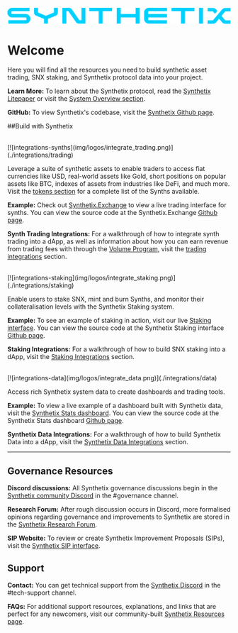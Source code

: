 ![Synthetix](img/logos/synthetix_blue_logo.png)

# Welcome
Here you will find all the resources you need to build synthetic asset trading, SNX staking, and Synthetix protocol data into your project.

**Learn More:** To learn about the Synthetix protocol, read the [Synthetix Litepaper](./litepaper) or visit the [System Overview section](./synopsis).

**GitHub:** To view Synthetix's codebase, visit the [Synthetix Github page](https://github.com/synthetixio).

##Build with Synthetix

</br>
[![integrations-synths](img/logos/integrate_trading.png)](./integrations/trading)

Leverage a suite of synthetic assets to enable traders to access fiat currencies like USD, real-world assets like Gold, short positions on popular assets like BTC, indexes of assets from industries like DeFi, and much more. Visit the [tokens section](./tokens) for a complete list of the Synths available.

**Example:** Check out [Synthetix.Exchange](https://www.synthetix.io/products/exchange) to view a live trading interface for synths. You can view the source code at the Synthetix.Exchange [Github page](https://github.com/synthetixio/synthetix-exchange).

**Synth Trading Integrations:** For a walkthrough of how to integrate synth trading into a dApp, as well as information about how you can earn revenue from trading fees with through the [Volume Program](./integrations/volume-program.md), visit the [trading integrations](./integrations/trading.md) section.

</br>
[![integrations-staking](img/logos/integrate_staking.png)](./integrations/staking)

Enable users to stake SNX, mint and burn Synths, and monitor their collateralisation levels with the Synthetix Staking system.

**Example:** To see an example of staking in action, visit our live [Staking interface](https://www.synthetix.io/products/mintr). You can view the source code at the Synthetix Staking interface [Github page](https://github.com/synthetixio/synthetix-mintr).

**Staking Integrations:** For a walkthrough of how to build SNX staking into a dApp, visit the [Staking Integrations](./integrations/staking.md) section.

</br>
[![integrations-data](img/logos/integrate_data.png)](./integrations/data)

Access rich Synthetix system data to create dashboards and trading tools.

**Example:** To view a live example of a dashboard built with Synthetix data, visit the [Synthetix Stats dashboard](https://dashboard.synthetix.io/). You can view the source code at the Synthetix Stats dashboard [Github page](https://github.com/synthetixio/synthetix-dashboard).

**Synthetix Data Integrations:** For a walkthrough of how to build Synthetix Data into a dApp, visit the [Synthetix Data Integrations](./integrations/data.md) section.


---


## Governance Resources

**Discord discussions:** All Synthetix governance discussions begin in the [Synthetix community Discord](http://discordapp.com/invite/aApjG26) in the #governance channel.

**Research Forum:** After rough discussion occurs in Discord, more formalised opinions regarding governance and improvements to Synthetix are stored in the [Synthetix Research Forum](https://research.synthetix.io/).

**SIP Website:** To review or create Synthetix Improvement Proposals (SIPs), visit the [Synthetix SIP interface](https://sips.synthetix.io).

## Support

**Contact:** You can get technical support from the [Synthetix Discord](https://discordapp.com/invite/AEdUHzt) in the #tech-support channel.

**FAQs:** For additional support resources, explanations, and links that are perfect for any newcomers, visit our community-built [Synthetix Resources page](https://synthetix.community/docs/resources).
